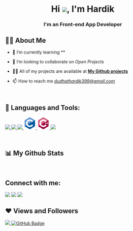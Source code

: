 <h1 align="center">Hi <img src="https://raw.githubusercontent.com/MartinHeinz/MartinHeinz/master/wave.gif" width="30px">, I'm Hardik</h1>
<h3 align="center">I'm an Front-end App Developer</h3>

## 🙋‍♂️ About Me
- 🌱 I’m currently learning **

- 👯 I’m looking to collaborate on *Open Projects*

- 👨‍💻 All of my projects are available at **[My Github projects](https://github.com/dudhathardik)**

- 📫 How to reach me *dudhathardik399@gmail.com*

<br/>

## 🚀 Languages and Tools:

<p align="left"> 
    <a href="https://dart.dev/" target="_blank"> <img src="https://img.icons8.com/color/48/000000/dart.png"/> </a> 
    <a href="https://flutter.dev/" target="_blank"> <img src="https://img.icons8.com/color/48/000000/flutter.png"/> </a>
    <a href="https://www.w3.org/html/" target="_blank"> <img src="https://img.icons8.com/color/48/000000/html-5.png"/> </a>
    <a href="https://www.cprogramming.com/" target="_blank" rel="noreferrer"> <img src="https://raw.githubusercontent.com/devicons/devicon/master/icons/c/c-original.svg" alt="c" width="40" height="40"/> </a>
    <a href="https://www.w3schools.com/cpp/" target="_blank" rel="noreferrer"> <img src="https://raw.githubusercontent.com/devicons/devicon/master/icons/cplusplus/cplusplus-original.svg" alt="cplusplus" width="40" height="40"/> </a>
    <a href="https://www.python.org" target="_blank"> <img src="https://img.icons8.com/color/48/000000/python.png"/> </a>
</p>

<br/>

## 📊 My Github Stats
  <br/>

## Connect with me:
<p align="left">

<a href = "https://www.linkedin.com/in/malay-patoliya/"><img src="https://img.icons8.com/fluent/48/000000/linkedin.png"/></a>
<a href = "https://twitter.com/patoliya_malay"><img src="https://img.icons8.com/fluent/48/000000/twitter.png"/></a>
<a href = "https://www.instagram.com/malay_patoliya/"><img src="https://img.icons8.com/fluent/48/000000/instagram-new.png"/></a>

</p>

## ❤ Views and Followers
<a href="https://github.com/malaypatoliya/github-profile-views-counter">
    <img src="https://komarev.com/ghpvc/?username=malaypatoliya">
</a>
<a href="https://github.com/malaypatoliya?tab=followers"><img src="https://img.shields.io/github/followers/malaypatoliya?label=Followers&style=social" alt="GitHub Badge"></a>
